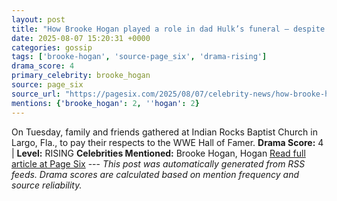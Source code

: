 ```yaml
---
layout: post
title: "How Brooke Hogan played a role in dad Hulk’s funeral — despite skipping event"
date: 2025-08-07 15:20:31 +0000
categories: gossip
tags: ['brooke-hogan', 'source-page_six', 'drama-rising']
drama_score: 4
primary_celebrity: brooke_hogan
source: page_six
source_url: "https://pagesix.com/2025/08/07/celebrity-news/how-brooke-hogan-played-a-role-in-dad-hulks-funeral-despite-skipping-event/"
mentions: {'brooke_hogan': 2, ''hogan': 2}
---
```


On Tuesday, family and friends gathered at Indian Rocks Baptist Church in Largo, Fla., to pay their respects to the WWE Hall of Famer. **Drama Score:** 4 | **Level:** RISING **Celebrities Mentioned:** Brooke Hogan, Hogan [Read full article at Page Six](https://pagesix.com/2025/08/07/celebrity-news/how-brooke-hogan-played-a-role-in-dad-hulks-funeral-despite-skipping-event/) --- *This post was automatically generated from RSS feeds. Drama scores are calculated based on mention frequency and source reliability.*